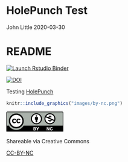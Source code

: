 HolePunch Test
================
John Little
2020-03-30

<!-- Edit the README.Rmd.  Readme.md is auto genererated -->

# README

<!-- badges: start -->

[![Launch Rstudio
Binder](http://mybinder.org/badge.svg)](https://mybinder.org/v2/gh/libjohn/intro2r-holepunch/master?urlpath=rstudio)

<!-- [![DOI](https://zenodo.org/badge/194931705.svg)](https://zenodo.org/badge/latestdoi/194931705) -->

[![DOI](https://zenodo.org/badge/DOI/10.5281/zenodo.3733847.svg)](https://doi.org/10.5281/zenodo.3733847)

<!-- badges: end -->

Testing [HolePunch](https://karthik.github.io/holepunch/)

``` r
knitr::include_graphics("images/by-nc.png")
```

<div class="figure">

<img src="images/by-nc.png" alt="Shareable via Creative Commons" width="30%" />

<p class="caption">

Shareable via Creative Commons

</p>

</div>

[CC-BY-NC](https://creativecommons.org/licenses/by-nc/4.0/)
